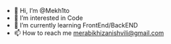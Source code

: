 - 👋 Hi, I’m @Mekh1to
- 👀 I’m interested in Code
- 🌱 I’m currently learning FrontEnd/BackEND
- 📫 How to reach me merabikhizanishvili@gmail.com

<!---
Mekh1to/Mekh1to is a ✨ special ✨ repository because its `README.md` (this file) appears on your GitHub profile.
You can click the Preview link to take a look at your changes.
--->
